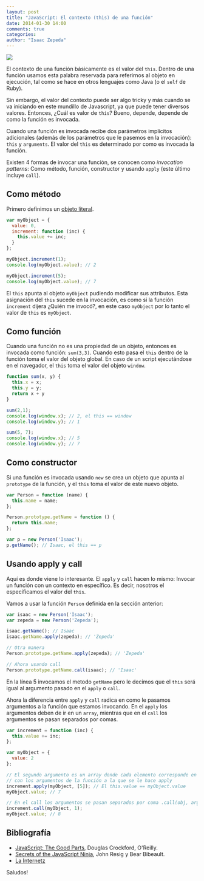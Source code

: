 ```yaml
---
layout: post
title: "JavaScript: El contexto (this) de una función"
date: 2014-01-30 14:00
comments: true
categories: 
author: "Isaac Zepeda"
---
```


<img src="{{ root_url }}/images/posts/jscode.jpg" class="left-thumb">

El contexto de una función básicamente es el valor del ```this```. Dentro de una función usamos esta palabra reservada para referirnos al objeto en ejecución, tal como se hace en otros lenguajes como Java (o el ```self``` de Ruby).

Sin embargo, el valor del contexto puede ser algo tricky y más cuando se va iniciando en este mundillo de Javascript, ya que puede tener diversos valores. Entonces, ¿Cuál es valor de ```this```? Bueno, depende, depende de como la función es invocada.

<!-- more -->

Cuando una función es invocada recibe dos parámetros implícitos adicionales (además de los parámetros que le pasemos en la invocación): ```this``` y ```arguments```. El valor del ```this``` es determinado por como es invocada la función. 

Existen 4 formas de invocar una función, se conocen como *invocation patterns*: Como método, función, constructor y usando ```apply``` (este último incluye ```call```).

## Como método

Primero definimos un [objeto literal](http://hardcoders.mx/blog/2012/12/27/objetos-en-javascript/).

``` javascript El this en un método
var myObject = {
  value: 0,
  increment: function (inc) {
    this.value += inc;
  } 
};

myObject.increment(1);
console.log(myObject.value); // 2

myObject.increment(5);
console.log(myObject.value); // 7
```

El ```this``` apunta al objeto ```myObject``` pudiendo modificar sus attributos. Esta asignación del ```this``` sucede en la invocación, es como si la función ```increment``` dijera ¿Quién me invocó?, en este caso ```myObject``` por lo tanto el valor de ```this``` es ```myObject```.

## Como función

Cuando una función no es una propiedad de un objeto, entonces es invocada como función: ```sum(3,3)```. Cuando esto pasa el ```this``` dentro de la función toma el valor del objeto global. En caso de un script ejecutándose en el navegador, el ```this``` toma el valor del objeto ```window```.

``` javascript 
function sum(x, y) {
  this.x = x;
  this.y = y;
  return x + y
}

sum(2,1);
console.log(window.x); // 2, el this == window
console.log(window.y); // 1

sum(5, 7);
console.log(window.x); // 5
console.log(window.y); // 7
```

## Como constructor

Si una función es invocada usando ```new``` se crea un objeto que apunta al ```prototype``` de la función, y el ```this``` toma el valor de este nuevo objeto.

```javascript
var Person = function (name) {
  this.name = name;
};

Person.prototype.getName = function () {
  return this.name;
};

var p = new Person('Isaac');
p.getName(); // Isaac, el this == p
```

## Usando apply y call

Aquí es donde viene lo interesante. El ```apply``` y ```call``` hacen lo mismo: Invocar un función con un contexto en específico. Es decir, nosotros el especificamos el valor del ```this```.

Vamos a usar la función ```Person``` definida en la sección anterior:

```javascript Usando el apply
var isaac = new Person('Isaac');
var zepeda = new Person('Zepeda');

isaac.getName(); // Isaac
isaac.getName.apply(zepeda); // 'Zepeda'

// Otra manera
Person.prototype.getName.apply(zepeda); // 'Zepeda'

// Ahora usando call
Person.prototype.getName.call(isaac); // 'Isaac'
```

En la línea 5 invocamos el metodo ```getName``` pero le decimos que el ```this``` será igual al argumento pasado en el ```apply``` o ```call```. 

Ahora la diferencia entre ```apply``` y ```call``` radica en como le pasamos argumentos a la función que estamos invocando. En el ```apply``` los argumentos deben de ir en un ```array```, mientras que en el ```call``` los argumentos se pasan separados por comas.

```javascript
var increment = function (inc) {
  this.value += inc; 
};

var myObject = {
  value: 2
};

// El segundo argumento es un array donde cada elemento corresponde en orden 
// con los argumentos de la función a la que se le hace apply
increment.apply(myObject, [5]); // El this.value == myObject.value
myObject.value; // 7

// En el call los argumentos se pasan separados por coma .call(obj, arg1, arg2, arg3..)
increment.call(myObject, 1);
myObject.value; // 8
```

## Bibliografía

* [JavaScript: The Good Parts](http://www.amazon.com/JavaScript-Good-Parts-ebook/dp/B0026OR2ZY/ref=sr_1_1?ie=UTF8&qid=1391114482&sr=8-1&keywords=javascript+the+good+parts), Douglas Crockford, O'Reilly.
* [Secrets of the JavaScript Ninja](http://www.amazon.com/Secrets-JavaScript-Ninja-John-Resig/dp/193398869X/ref=sr_1_1?ie=UTF8&qid=1391114440&sr=8-1&keywords=secret+javascript+ninja), John Resig y Bear Bibeault.
* [La Internetz](http://google.com)

Saludos!






















